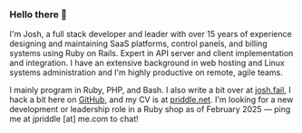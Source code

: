 ### Hello there 👋

I'm Josh, a full stack developer and leader with over 15 years of experience designing and maintaining SaaS platforms, control panels, and billing systems using Ruby on Rails. Expert in API server and client implementation and integration. I have an extensive background in web hosting and Linux systems administration and I'm highly productive on remote, agile teams.

I mainly program in Ruby, PHP, and Bash. I also write a bit over at [josh.fail][1], I hack a bit here on [GitHub][2], and my CV is at [priddle.net][3]. I'm looking for a new development or leadership role in a Ruby shop as of February 2025 — ping me at jpriddle \[at\] me.com to chat!

[1]: https://josh.fail/
[2]: https://github.com/itspriddle
[3]: https://priddle.net/

<!--
**itspriddle/itspriddle** is a ✨ _special_ ✨ repository because its `README.md` (this file) appears on your GitHub profile.

Here are some ideas to get you started:

- 🔭 I’m currently working on ...
- 🌱 I’m currently learning ...
- 👯 I’m looking to collaborate on ...
- 🤔 I’m looking for help with ...
- 💬 Ask me about ...
- 📫 How to reach me: ...
- 😄 Pronouns: ...
- ⚡ Fun fact: ...
-->

